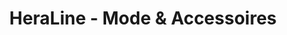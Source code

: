 ---
title: "HeraLine - Mode & Accessoires"
url: /stuttgart/heraline-mode-und-accessoires/
shop: Kleidung
---